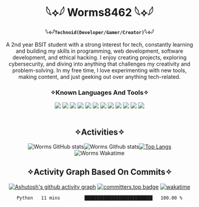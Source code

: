 <div align="center">

<h1 align="center">𓆩⟡𓆪 Worms8462 𓆩⟡𓆪</h1>

  
**𓆩⟡𓆪`Technoid(Developer/Gamer/Creator)`𓆩⟡𓆪**
<p>A 2nd year BSIT student with a strong interest for tech, constantly learning and building my skills in programming, web development, software development, and ethical hacking. I enjoy creating projects, exploring cybersecurity, and diving into anything that challenges my creativity and problem-solving. In my free time, I love experimenting with new tools, making content, and just geeking out over anything tech-related.</p>

</div>

<div align="center">

<h3>✧Known Languages And Tools✧</h3>
  <!-- Row 1 -->
  <img src="https://img.shields.io/badge/Linux-FCC624?style=for-the-badge&logo=linux&logoColor=black"/>
  <img src="https://img.shields.io/badge/Arch_Linux-1793D1?style=for-the-badge&logo=archlinux&logoColor=white"/>
  <img src="https://img.shields.io/badge/Neovim-57A143?style=for-the-badge&logo=neovim&logoColor=white"/>
  <img src="https://img.shields.io/badge/Bash-121011?style=for-the-badge&logo=gnubash&logoColor=white"/>

  <!-- Row 2 -->
  <img src="https://img.shields.io/badge/Git-F05032?style=for-the-badge&logo=git&logoColor=white"/>
  <img src="https://img.shields.io/badge/GitHub-181717?style=for-the-badge&logo=github&logoColor=white"/>
  <img src="https://img.shields.io/badge/Python-3776AB?style=for-the-badge&logo=python&logoColor=white"/>
  <img src="https://img.shields.io/badge/HTML5-E34F26?style=for-the-badge&logo=html5&logoColor=white"/>

  <!-- Row 3 -->
  <img src="https://img.shields.io/badge/CSS3-1572B6?style=for-the-badge&logo=css3&logoColor=white"/>
  <img src="https://img.shields.io/badge/JavaScript-F7DF1E?style=for-the-badge&logo=javascript&logoColor=black"/>
  <img src="https://img.shields.io/badge/Figma-F24E1E?style=for-the-badge&logo=figma&logoColor=white"/>
  <img src="https://img.shields.io/badge/Stack_Overflow-F58025?style=for-the-badge&logo=stackoverflow&logoColor=white"/>

</div>

<br>

<div align="center">

<h2>✧Activities✧</h2>

![Worms GitHub stats](https://github-readme-stats.vercel.app/api?username=gb8462&show_icons=true&theme=apprentice&hide_border=true)![Worms Github stats](https://github-profile-summary-cards.vercel.app/api/cards/most-commit-language?username=gb8462&theme=apprentice)[![Top Langs](https://github-readme-stats.vercel.app/api/top-langs/?username=gb8462&layout=donut&theme=apprentice&hide_border=true)](https://github.com/gb8462/github-readme-stats)![Worms Wakatime](https://github-readme-stats.vercel.app/api/wakatime?username=gb8462&layout=compact&langs_count=10&theme=apprentice&hide_border=true)

<h2>✧Activity Graph Based On Commits✧</h2>

[![Ashutosh's github activity graph](https://github-readme-activity-graph.vercel.app/graph?username=gb8462&theme=react&bg_color=242424)](https://github.com/gb8462/github-readme-activity-graph)
[![committers.top badge](https://user-badge.committers.top/philippines/gb8462.svg)](https://user-badge.committers.top/philippines/gb8462)
[![wakatime](https://wakatime.com/badge/user/a2f6e923-a1e9-4c25-a204-b5188db0ae9f.svg)](https://wakatime.com/@a2f6e923-a1e9-4c25-a204-b5188db0ae9f)


<!--START_SECTION:waka-->

```txt
Python   11 mins         █████████████████████████   100.00 %
```

<!--END_SECTION:waka-->
</div>
